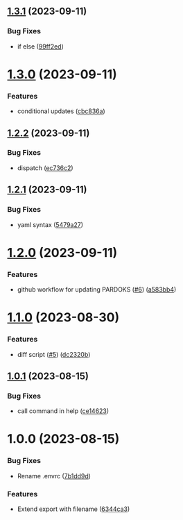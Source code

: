 ## [1.3.1](https://github.com/technologiestiftung/ki-anfragen-pardoks-scraper/compare/v1.3.0...v1.3.1) (2023-09-11)


### Bug Fixes

* if else ([99ff2ed](https://github.com/technologiestiftung/ki-anfragen-pardoks-scraper/commit/99ff2ed1e3bd4e61fc9fd019cdce0a726b8d93ac))

# [1.3.0](https://github.com/technologiestiftung/ki-anfragen-pardoks-scraper/compare/v1.2.2...v1.3.0) (2023-09-11)


### Features

* conditional updates ([cbc836a](https://github.com/technologiestiftung/ki-anfragen-pardoks-scraper/commit/cbc836ac2cab31cd16ea0dec77f235284c5053c1))

## [1.2.2](https://github.com/technologiestiftung/ki-anfragen-pardoks-scraper/compare/v1.2.1...v1.2.2) (2023-09-11)


### Bug Fixes

* dispatch ([ec736c2](https://github.com/technologiestiftung/ki-anfragen-pardoks-scraper/commit/ec736c2c1cb61534df435302d801659e0b417af1))

## [1.2.1](https://github.com/technologiestiftung/ki-anfragen-pardoks-scraper/compare/v1.2.0...v1.2.1) (2023-09-11)


### Bug Fixes

* yaml syntax ([5479a27](https://github.com/technologiestiftung/ki-anfragen-pardoks-scraper/commit/5479a273651a17b618afbe6735f261f0d94867e4))

# [1.2.0](https://github.com/technologiestiftung/ki-anfragen-pardoks-scraper/compare/v1.1.0...v1.2.0) (2023-09-11)


### Features

* github workflow for updating PARDOKS ([#6](https://github.com/technologiestiftung/ki-anfragen-pardoks-scraper/issues/6)) ([a583bb4](https://github.com/technologiestiftung/ki-anfragen-pardoks-scraper/commit/a583bb4de9afae16cdceea1767e9ca2acd9b7915))

# [1.1.0](https://github.com/technologiestiftung/ki-anfragen-pardoks-scraper/compare/v1.0.1...v1.1.0) (2023-08-30)


### Features

* diff script ([#5](https://github.com/technologiestiftung/ki-anfragen-pardoks-scraper/issues/5)) ([dc2320b](https://github.com/technologiestiftung/ki-anfragen-pardoks-scraper/commit/dc2320b44cdb5a431d28b1590786b0f7baee78ca))

## [1.0.1](https://github.com/technologiestiftung/ki-anfrage-pardoks-scraper/compare/v1.0.0...v1.0.1) (2023-08-15)


### Bug Fixes

* call command in help ([ce14623](https://github.com/technologiestiftung/ki-anfrage-pardoks-scraper/commit/ce14623805ab257584ca0064104bf6d748d0a743))

# 1.0.0 (2023-08-15)


### Bug Fixes

* Rename .envrc ([7b1dd9d](https://github.com/technologiestiftung/ki-anfrage-pardoks-scraper/commit/7b1dd9d3613c17315720685dce4304a7f62c80c6))


### Features

* Extend export with filename ([6344ca3](https://github.com/technologiestiftung/ki-anfrage-pardoks-scraper/commit/6344ca356e033c2df49c4fe33c80b20440f9c289))
